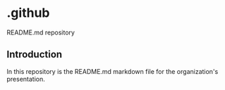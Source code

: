 # .github

README.md repository

## Introduction

In this repository is the README.md markdown file for the organization's presentation.
